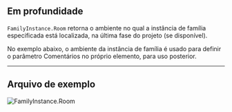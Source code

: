 ## Em profundidade
`FamilyInstance.Room` retorna o ambiente no qual a instância de família especificada está localizada, na última fase do projeto (se disponível).

No exemplo abaixo, o ambiente da instância de família é usado para definir o parâmetro Comentários no próprio elemento, para uso posterior.
___
## Arquivo de exemplo

![FamilyInstance.Room](./Revit.Elements.FamilyInstance.Room_img.jpg)
